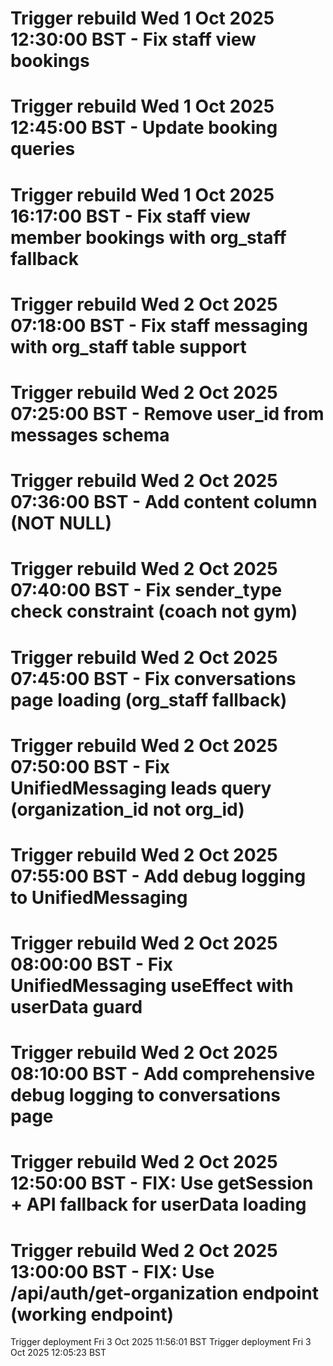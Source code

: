 # Trigger rebuild Wed 1 Oct 2025 12:30:00 BST - Fix staff view bookings

# Trigger rebuild Wed 1 Oct 2025 12:45:00 BST - Update booking queries

# Trigger rebuild Wed 1 Oct 2025 16:17:00 BST - Fix staff view member bookings with org_staff fallback

# Trigger rebuild Wed 2 Oct 2025 07:18:00 BST - Fix staff messaging with org_staff table support

# Trigger rebuild Wed 2 Oct 2025 07:25:00 BST - Remove user_id from messages schema

# Trigger rebuild Wed 2 Oct 2025 07:36:00 BST - Add content column (NOT NULL)

# Trigger rebuild Wed 2 Oct 2025 07:40:00 BST - Fix sender_type check constraint (coach not gym)

# Trigger rebuild Wed 2 Oct 2025 07:45:00 BST - Fix conversations page loading (org_staff fallback)

# Trigger rebuild Wed 2 Oct 2025 07:50:00 BST - Fix UnifiedMessaging leads query (organization_id not org_id)

# Trigger rebuild Wed 2 Oct 2025 07:55:00 BST - Add debug logging to UnifiedMessaging

# Trigger rebuild Wed 2 Oct 2025 08:00:00 BST - Fix UnifiedMessaging useEffect with userData guard

# Trigger rebuild Wed 2 Oct 2025 08:10:00 BST - Add comprehensive debug logging to conversations page

# Trigger rebuild Wed 2 Oct 2025 12:50:00 BST - FIX: Use getSession + API fallback for userData loading

# Trigger rebuild Wed 2 Oct 2025 13:00:00 BST - FIX: Use /api/auth/get-organization endpoint (working endpoint)

Trigger deployment Fri 3 Oct 2025 11:56:01 BST
Trigger deployment Fri 3 Oct 2025 12:05:23 BST
